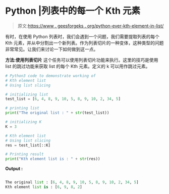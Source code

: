 # Python |列表中的每一个 Kth 元素

> 原文:[https://www . geesforgeks . org/python-ever-kth-element-in-list/](https://www.geeksforgeeks.org/python-every-kth-element-in-list/)

有时，在使用 Python 列表时，我们会遇到一个问题，我们需要提取列表的每个 Kth 元素，并从中分割出一个新列表。作为列表切片的一种变体，这种类型的问题非常常见。让我们来讨论一下如何做到这一点。

**方法:使用列表切片**
这个任务可以使用列表切片功能来执行。这里的技巧是使用 list 的跳过功能来获取 list 的每个 Kth 元素。定义的 k 可以用作跳过元素。

```py
# Python3 code to demonstrate working of
# Kth element list
# Using list slicing 

# initializing list
test_list = [6, 4, 8, 9, 10, 5, 8, 9, 10, 2, 34, 5]

# printing list
print("The original list : " + str(test_list))

# initializing K 
K = 3

# Kth element list
# Using list slicing 
res = test_list[::K]

# Printing result
print("Kth element list is : " + str(res))
```

**Output :**

```py

The original list : [6, 4, 8, 9, 10, 5, 8, 9, 10, 2, 34, 5]
Kth element list is : [6, 9, 8, 2]

```
